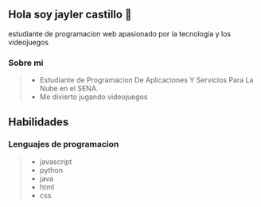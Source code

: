 ## Hola soy jayler castillo 👋
estudiante de programacion web apasionado por la tecnologia y los videojuegos
### Sobre mi
>- Estudiante de Programacion De Aplicaciones Y Servicios  Para La Nube en el SENA.
>- Me divierto jugando videojuegos
## Habilidades

### Lenguajes de programacion
>- javascript
>- python
>- java
>- html 
>- css




